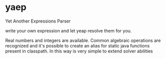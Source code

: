# yaep
Yet Another Expressions Parser

write your own expression and let yeap resolve them for you.

Real numbers and integers are available. Common algebraic operations are recognized and it's possible to create an 
alias for static java functions present in classpath. In this way is very simple to extend solver abilities

